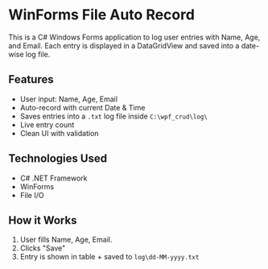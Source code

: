 # WinForms File Auto Record

This is a C# Windows Forms application to log user entries with Name, Age, and Email. Each entry is displayed in a DataGridView and saved into a date-wise log file.

## Features

- User input: Name, Age, Email
- Auto-record with current Date & Time
- Saves entries into a `.txt` log file inside `C:\wpf_crud\log\`
- Live entry count
- Clean UI with validation

## Technologies Used

- C# .NET Framework
- WinForms
- File I/O

## How it Works

1. User fills Name, Age, Email.
2. Clicks "Save"
3. Entry is shown in table + saved to `log\dd-MM-yyyy.txt`
